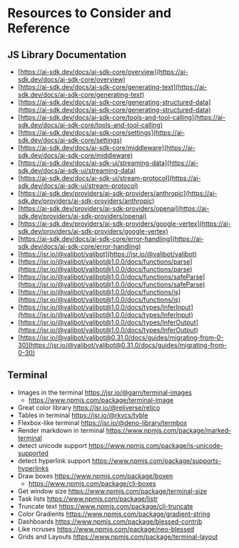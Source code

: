 # Resources to Consider and Reference

## JS Library Documentation

- [https://ai-sdk.dev/docs/ai-sdk-core/overview](https://ai-sdk.dev/docs/ai-sdk-core/overview)
- [https://ai-sdk.dev/docs/ai-sdk-core/generating-text](https://ai-sdk.dev/docs/ai-sdk-core/generating-text)
- [https://ai-sdk.dev/docs/ai-sdk-core/generating-structured-data](https://ai-sdk.dev/docs/ai-sdk-core/generating-structured-data)
- [https://ai-sdk.dev/docs/ai-sdk-core/tools-and-tool-calling](https://ai-sdk.dev/docs/ai-sdk-core/tools-and-tool-calling)
- [https://ai-sdk.dev/docs/ai-sdk-core/settings](https://ai-sdk.dev/docs/ai-sdk-core/settings)
- [https://ai-sdk.dev/docs/ai-sdk-core/middleware](https://ai-sdk.dev/docs/ai-sdk-core/middleware)
- [https://ai-sdk.dev/docs/ai-sdk-ui/streaming-data](https://ai-sdk.dev/docs/ai-sdk-ui/streaming-data)
- [https://ai-sdk.dev/docs/ai-sdk-ui/stream-protocol](https://ai-sdk.dev/docs/ai-sdk-ui/stream-protocol)
- [https://ai-sdk.dev/providers/ai-sdk-providers/anthropic](https://ai-sdk.dev/providers/ai-sdk-providers/anthropic)
- [https://ai-sdk.dev/providers/ai-sdk-providers/openai](https://ai-sdk.dev/providers/ai-sdk-providers/openai)
- [https://ai-sdk.dev/providers/ai-sdk-providers/google-vertex](https://ai-sdk.dev/providers/ai-sdk-providers/google-vertex)
- [https://ai-sdk.dev/docs/ai-sdk-core/error-handling](https://ai-sdk.dev/docs/ai-sdk-core/error-handling)
- [https://jsr.io/@valibot/valibot](https://jsr.io/@valibot/valibot)
- [https://jsr.io/@valibot/valibot@1.0.0/docs/functions/parse](https://jsr.io/@valibot/valibot@1.0.0/docs/functions/parse)
- [https://jsr.io/@valibot/valibot@1.0.0/docs/functions/safeParse](https://jsr.io/@valibot/valibot@1.0.0/docs/functions/safeParse)
- [https://jsr.io/@valibot/valibot@1.0.0/docs/functions/is](https://jsr.io/@valibot/valibot@1.0.0/docs/functions/is)
- [https://jsr.io/@valibot/valibot@1.0.0/docs/types/InferInput](https://jsr.io/@valibot/valibot@1.0.0/docs/types/InferInput)
- [https://jsr.io/@valibot/valibot@1.0.0/docs/types/InferOutput](https://jsr.io/@valibot/valibot@1.0.0/docs/types/InferOutput)
- [https://jsr.io/@valibot/valibot@0.31.0/docs/guides/migrating-from-0-30](https://jsr.io/@valibot/valibot@0.31.0/docs/guides/migrating-from-0-30)

## Terminal

- Images in the terminal https://jsr.io/@garn/terminal-images
  - https://www.npmjs.com/package/terminal-image
- Great color library https://jsr.io/@reliverse/relico
- Tables in terminal https://jsr.io/@rkvcs/tyble
- Flexbox-like terminal https://jsr.io/@deno-library/termbox
- Render markdown in terminal https://www.npmjs.com/package/marked-terminal
- detect unicode support https://www.npmjs.com/package/is-unicode-supported
- detect hyperlink support https://www.npmjs.com/package/supports-hyperlinks
- Draw boxes https://www.npmjs.com/package/boxen
  - https://www.npmjs.com/package/cli-boxes
- Get window size https://www.npmjs.com/package/terminal-size
- Task lists https://www.npmjs.com/package/listr
- Truncate text https://www.npmjs.com/package/cli-truncate
- Color Gradients https://www.npmjs.com/package/gradient-string
- Dashboards https://www.npmjs.com/package/blessed-contrib
- Like ncruses https://www.npmjs.com/package/neo-blessed
- Grids and Layouts https://www.npmjs.com/package/terminal-layout
